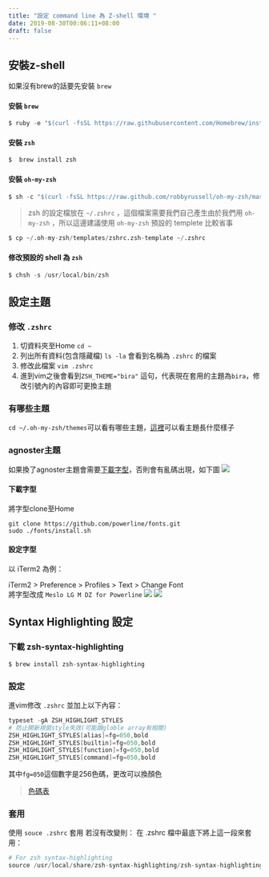 ```yaml
---
title: "設定 command line 為 Z-shell 環境 "
date: 2019-08-30T00:06:11+08:00
draft: false
---
```

## 安裝z-shell
如果沒有brew的話要先安裝 `brew`

#### 安裝 `brew`
```s
$ ruby -e "$(curl -fsSL https://raw.githubusercontent.com/Homebrew/install/master/install)"
```

#### 安裝 `zsh`
```s
$  brew install zsh
```
#### 安裝 `oh-my-zsh`
```s
$ sh -c "$(curl -fsSL https://raw.github.com/robbyrussell/oh-my-zsh/master/tools/install.sh)"
```
> zsh 的設定檔放在 `~/.zshrc` ，這個檔案需要我們自己產生由於我們用 `oh-my-zsh` ，所以這邊建議使用 `oh-my-zsh` 預設的 templete 比較省事

```s
$ cp ~/.oh-my-zsh/templates/zshrc.zsh-template ~/.zshrc
```
#### 修改預設的 shell 為 `zsh`
```s
$ chsh -s /usr/local/bin/zsh
```

##  設定主題
### 修改 `.zshrc`
1. 切資料夾至Home `cd ~`
2. 列出所有資料(包含隱藏檔) `ls -la` 會看到名稱為 `.zshrc` 的檔案
3. 修改此檔案 `vim .zshrc`
4. 進到vim之後會看到`ZSH_THEME="bira"` 這句，代表現在套用的主題為`bira`，修改引號內的內容即可更換主題

### 有哪些主題
`cd ~/.oh-my-zsh/themes`可以看有哪些主題，[這裡](https://github.com/robbyrussell/oh-my-zsh/wiki/Themes)可以看主題長什麼樣子

### agnoster主題
如果換了agnoster主題會需要[下載字型](https://github.com/powerline/fonts)，否則會有亂碼出現，如下圖
![](https://i.imgur.com/KMAEGPC.png)

#### 下載字型
將字型clone至Home
```
git clone https://github.com/powerline/fonts.git
sudo ./fonts/install.sh
```
#### 設定字型
以 iTerm2 為例：

iTerm2 > Preference > Profiles > Text > Change Font <br>
將字型改成 `Meslo LG M DZ for Powerline`
![](https://i.imgur.com/kk87Aue.png)
![](https://i.imgur.com/sTJ70cr.png)

## Syntax Highlighting 設定

### 下載 zsh-syntax-highlighting
```s
$ brew install zsh-syntax-highlighting
```
### 設定
進vim修改 `.zshrc` 並加上以下內容：
```s
typeset -gA ZSH_HIGHLIGHT_STYLES
# 防止開新視窗style失效(可能跟globle array有相關)
ZSH_HIGHLIGHT_STYLES[alias]=fg=050,bold
ZSH_HIGHLIGHT_STYLES[builtin]=fg=050,bold
ZSH_HIGHLIGHT_STYLES[function]=fg=050,bold
ZSH_HIGHLIGHT_STYLES[command]=fg=050,bold
```
其中`fg=050`這個數字是256色碼，更改可以換顏色
> [色碼表](https://upload.wikimedia.org/wikipedia/commons/1/15/Xterm_256color_chart.svg)

### 套用
使用 `souce .zshrc` 套用
若沒有改變則：
在 .zshrc 檔中最底下將上這一段來套用：
```s
# For zsh syntax-highlighting
source /usr/local/share/zsh-syntax-highlighting/zsh-syntax-highlighting.zsh
```
